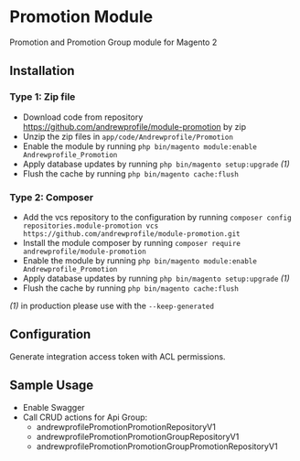 # Promotion Module 

Promotion and Promotion Group module for Magento 2

## Installation

### Type 1: Zip file

- Download code from repository https://github.com/andrewprofile/module-promotion by zip
- Unzip the zip files in `app/code/Andrewprofile/Promotion`
- Enable the module by running `php bin/magento module:enable Andrewprofile_Promotion`
- Apply database updates by running `php bin/magento setup:upgrade` _(1)_
- Flush the cache by running `php bin/magento cache:flush`

### Type 2: Composer

- Add the vcs repository to the configuration by running `composer config repositories.module-promotion vcs https://github.com/andrewprofile/module-promotion.git`
- Install the module composer by running `composer require andrewprofile/module-promotion`
- Enable the module by running `php bin/magento module:enable Andrewprofile_Promotion`
- Apply database updates by running `php bin/magento setup:upgrade` _(1)_
- Flush the cache by running `php bin/magento cache:flush`

_(1)_ in production please use with the `--keep-generated`

## Configuration

Generate integration access token with ACL permissions.

## Sample Usage

- Enable Swagger
- Call CRUD actions for Api Group:
  - andrewprofilePromotionPromotionRepositoryV1
  - andrewprofilePromotionPromotionGroupRepositoryV1
  - andrewprofilePromotionPromotionGroupPromotionRepositoryV1 
